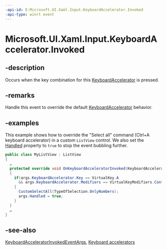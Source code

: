 ```yaml
---
-api-id: E:Microsoft.UI.Xaml.Input.KeyboardAccelerator.Invoked
-api-type: winrt event
---
```


<!-- Event syntax.
public event TypedEventHandler Invoked<KeyboardAccelerator, KeyboardAcceleratorInvokedEventArgs>
-->

# Microsoft.UI.Xaml.Input.KeyboardAccelerator.Invoked

## -description
Occurs when the key combination for this [KeyboardAccelerator](keyboardaccelerator.md) is pressed.

## -remarks
Handle this event to override the default [KeyboardAccelerator](keyboardaccelerator.md) behavior.

## -examples
This example shows how to override the "Select all" command (Ctrl+A keyboard accelerator) in a custom `ListView` control. We also set the [Handled](keyboardacceleratorinvokedeventargs_handled.md) property to `true` to stop the event bubbling further.

```csharp
public class MyListView : ListView
{
  …
  protected override void OnKeyboardAcceleratorInvoked(KeyboardAcceleratorInvokedEventArgs args) 
  {
    if(args.KeyboardAccelerator.Key == VirtualKey.A 
      && args.KeyboardAccelerator.Modifiers == VirtualKeyModifiers.Control)
    {
      CustomSelectAll(TypeOfSelection.OnlyNumbers); 
      args.Handled = true;
    }
  }
  …
}
```

## -see-also
[KeyboardAcceleratorInvokedEventArgs](keyboardacceleratorinvokedeventargs.md), [Keyboard accelerators](/windows/apps/design/input/keyboard-accelerators)

